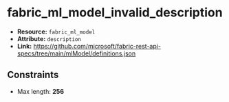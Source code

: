 # fabric_ml_model_invalid_description

- **Resource:** `fabric_ml_model`
- **Attribute:** `description`
- **Link:** https://github.com/microsoft/fabric-rest-api-specs/tree/main/mlModel/definitions.json

## Constraints
- Max length: **256**